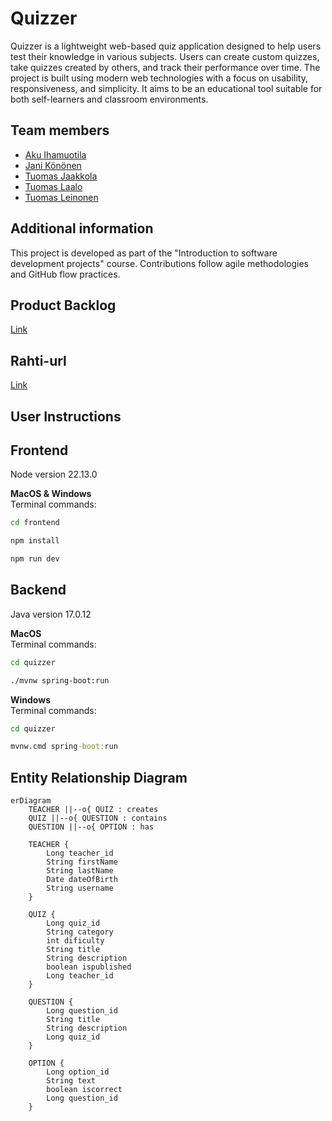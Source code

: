 # Quizzer

Quizzer is a lightweight web-based quiz application designed to help users test their knowledge in various subjects. Users can create custom quizzes, take quizzes created by others, and track their performance over time. The project is built using modern web technologies with a focus on usability, responsiveness, and simplicity. It aims to be an educational tool suitable for both self-learners and classroom environments.

## Team members

- [Aku Ihamuotila](https://github.com/akuihamuotila)
- [Jani Könönen](https://github.com/janikononen)
- [Tuomas Jaakkola](https://github.com/tuojaakkola)
- [Tuomas Laalo](https://github.com/TuomasLaalo)
- [Tuomas Leinonen](https://github.com/Leinonen96)

## Additional information

This project is developed as part of the "Introduction to software development projects" course. Contributions follow agile methodologies and GitHub flow practices.

## Product Backlog

[Link](https://github.com/orgs/Triplatuomas-Co/projects/1/views/1)

## Rahti-url
[Link](https://quizzer-git-quizzer-triplatuomas.2.rahtiapp.fi/)

## User Instructions

## Frontend

Node version 22.13.0

**MacOS & Windows**  
Terminal commands:

```bash
cd frontend
```

```bash
npm install
```

```bash
npm run dev
```

## Backend

Java version 17.0.12

**MacOS**  
Terminal commands:

```bash
cd quizzer
```

```bash
./mvnw spring-boot:run
```

**Windows**  
Terminal commands:

```cmd
cd quizzer
```

```cmd
mvnw.cmd spring-boot:run
```

## Entity Relationship Diagram
```mermaid
erDiagram
    TEACHER ||--o{ QUIZ : creates
    QUIZ ||--o{ QUESTION : contains
    QUESTION ||--o{ OPTION : has

    TEACHER {
        Long teacher_id
        String firstName
        String lastName
        Date dateOfBirth
        String username
    }

    QUIZ {
        Long quiz_id
        String category
        int dificulty
        String title
        String description
        boolean ispublished
        Long teacher_id
    }

    QUESTION {
        Long question_id
        String title
        String description
        Long quiz_id
    }

    OPTION {
        Long option_id
        String text
        boolean iscorrect
        Long question_id
    }
```
